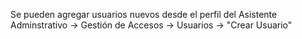 Se pueden agregar usuarios nuevos desde el perfil del Asistente Adminstrativo -> Gestión de Accesos -> Usuarios -> "Crear Usuario"
